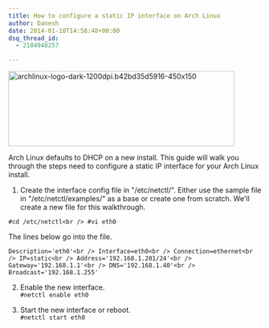 ```yaml
---
title: How to configure a static IP interface on Arch Linux
author: Danesh
date: 2014-01-10T14:58:48+00:00
dsq_thread_id:
  - 2104948257

---
```

<a href="/posts/configure-static-ip-interface-arch-linux/archlinux-logo-dark-1200dpi-b42bd35d5916-450x150/" rel="attachment wp-att-3419"><img loading="lazy" class="alignnone size-full wp-image-3419" alt="archlinux-logo-dark-1200dpi.b42bd35d5916-450x150" src="/wp-content/uploads/2014/01/archlinux-logo-dark-1200dpi.b42bd35d5916-450x150.png" width="450" height="150" /></a>

 

Arch Linux defaults to DHCP on a new install. This guide will walk you through the steps need to configure a static IP interface for your Arch Linux install.

1. Create the interface config file in "/etc/netctl/". Either use the sample file in "/etc/netctl/examples/" as a base or create one from scratch. We'll create a new file for this walkthrough.

`#cd /etc/netctl<br />
#vi eth0`

The lines below go into the file.

`Description='eth0'<br />
Interface=eth0<br />
Connection=ethernet<br />
IP=static<br />
Address='192.168.1.201/24'<br />
Gateway='192.168.1.1'<br />
DNS='192.168.1.40'<br />
Broadcast='192.168.1.255'`

2. Enable the new interface.  
`#netctl enable eth0`

3. Start the new interface or reboot.  
`#netctl start eth0`